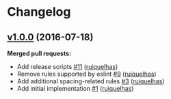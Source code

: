 # Changelog

## [v1.0.0](https://github.com/seegno/jscs-preset-seegno/tree/v1.0.0) (2016-07-18)
**Merged pull requests:**

- Add release scripts [\#11](https://github.com/seegno/jscs-preset-seegno/pull/11) ([ruiquelhas](https://github.com/ruiquelhas))
- Remove rules supported by eslint [\#9](https://github.com/seegno/jscs-preset-seegno/pull/9) ([ruiquelhas](https://github.com/ruiquelhas))
- Add additional spacing-related rules [\#3](https://github.com/seegno/jscs-preset-seegno/pull/3) ([ruiquelhas](https://github.com/ruiquelhas))
- Add initial implementation [\#1](https://github.com/seegno/jscs-preset-seegno/pull/1) ([ruiquelhas](https://github.com/ruiquelhas))
